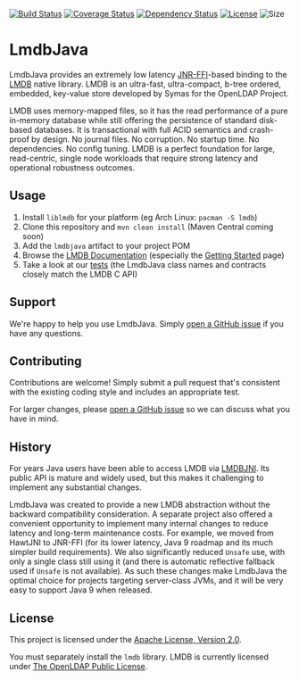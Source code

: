 [![Build Status](https://travis-ci.org/lmdbjava/lmdbjava.svg?branch=master)](https://travis-ci.org/lmdbjava/lmdbjava)
[![Coverage Status](https://coveralls.io/repos/github/lmdbjava/lmdbjava/badge.svg?branch=master)](https://coveralls.io/github/lmdbjava/lmdbjava?branch=master)
[![Dependency Status](https://www.versioneye.com/user/projects/57552e137757a00041b3a6f4/badge.svg?style=flat)](https://www.versioneye.com/user/projects/57552e137757a00041b3a6f4)
[![License](https://img.shields.io/hexpm/l/plug.svg?maxAge=2592000)](http://www.apache.org/licenses/LICENSE-2.0.txt)
![Size](https://reposs.herokuapp.com/?path=lmdbjava/lmdbjava)

# LmdbJava

LmdbJava provides an extremely low latency
[JNR-FFI](https://github.com/jnr/jnr-ffi)-based binding to the
[LMDB](http://symas.com/mdb/) native library. LMDB is an ultra-fast,
ultra-compact, b-tree ordered, embedded, key-value store developed by Symas for
the OpenLDAP Project.

LMDB uses memory-mapped files, so it has the read performance of a pure in-memory
database while still offering the persistence of standard disk-based databases.
It is transactional with full ACID semantics and crash-proof by design.
No journal files. No corruption. No startup time. No dependencies. No config
tuning. LMDB is a perfect foundation for large, read-centric, single node
workloads that require strong latency and operational robustness outcomes.

## Usage

1. Install `liblmdb` for your platform (eg Arch Linux: `pacman -S lmdb`)
2. Clone this repository and `mvn clean install` (Maven Central coming soon)
3. Add the `lmdbjava` artifact to your project POM
4. Browse the [LMDB Documentation](http://lmdb.tech/doc/) (especially the
   [Getting Started](http://lmdb.tech/doc/starting.html) page)
5. Take a look at our 
   [tests](https://github.com/lmdbjava/lmdbjava/tree/master/src/test/java/org/lmdbjava)
   (the LmdbJava class names and contracts closely match the LMDB C API)

## Support

We're happy to help you use LmdbJava. Simply
[open a GitHub issue](https://github.com/lmdbjava/lmdbjava/issues) if you have
any questions.

## Contributing

Contributions are welcome! Simply submit a pull request that's consistent with
the existing coding style and includes an appropriate test. 

For larger changes, please
[open a GitHub issue](https://github.com/lmdbjava/lmdbjava/issues) so we can
discuss what you have in mind.

## History

For years Java users have been able to access LMDB via
[LMDBJNI](https://github.com/deephacks/lmdbjni). Its public API is mature and
widely used, but this makes it challenging to implement any substantial changes.

LmdbJava was created to provide a new LMDB abstraction without the backward
compatibility consideration. A separate project also offered a convenient
opportunity to implement many internal changes to reduce latency and long-term
maintenance costs. For example, we moved from HawtJNI to JNR-FFI (for its lower
latency, Java 9 roadmap and its much simpler build requirements). We also
significantly reduced `Unsafe` use, with only a single class still using it
(and there is automatic reflective fallback used if `Unsafe` is not available).
As such these changes make LmdbJava the optimal choice for projects targeting
server-class JVMs, and it will be very easy to support Java 9 when released.

## License

This project is licensed under the
[Apache License, Version 2.0](http://www.apache.org/licenses/LICENSE-2.0.html).

You must separately install the `lmdb` library. LMDB is currently licensed under
[The OpenLDAP Public License](http://www.openldap.org/software/release/license.html).
